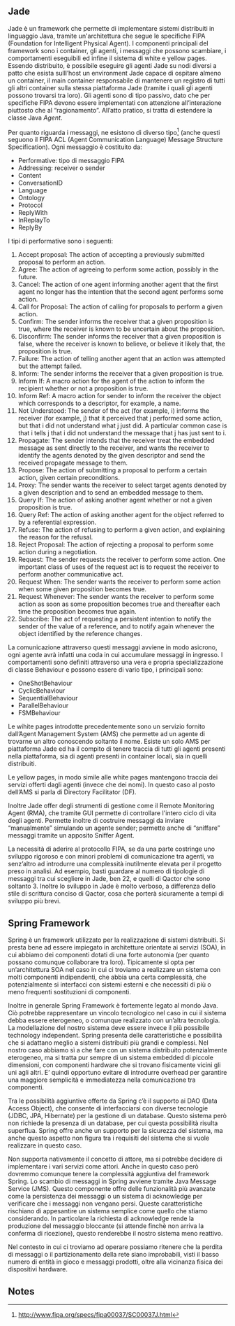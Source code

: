 ## Jade

Jade è un framework che permette di implementare sistemi distribuiti in linguaggio Java, tramite un'architettura che segue le specifiche FIPA (Foundation for Intelligent Physical Agent).
I componenti principali del framework sono i container, gli agenti, i messaggi che possono scambiare, i comportamenti eseguibili ed infine il sistema di white e yellow pages.
Essendo distribuito, è possibile eseguire gli agenti Jade su nodi diversi a patto che esista sulll’host un environment Jade capace di ospitare almeno un container, il main container responsabile di mantenere un registro di tutti gli altri container sulla stessa piattaforma Jade (tramite i quali gli agenti possono trovarsi tra loro).
Gli agenti sono di tipo passivo, dato che per specifiche FIPA devono essere implementati con attenzione all’interazione piuttosto che al “ragionamento”. All’atto pratico, si tratta di estendere la classe Java _Agent_.

Per quanto riguarda i messaggi, ne esistono di diverso tipo[^1] (anche questi seguono il FIPA ACL (Agent Communication Language) Message Structure Specification).
Ogni messaggio è costituito da:
*   Performative: tipo di messaggio FIPA
*   Addressing: receiver o sender
*   Content
*   ConversationID
*   Language
*   Ontology
*   Protocol
*   ReplyWith
*   InReplayTo
*   ReplyBy

I tipi di performative sono i seguenti:
1. Accept proposal: The action of accepting a previously submitted proposal to perform an action.
2. Agree: The action of agreeing to perform some action, possibly in the future.
3. Cancel: The action of one agent informing another agent that the first agent no longer has the intention that the second agent performs some action.
4. Call for Proposal: The action of calling for proposals to perform a given action.
5. Confirm: The sender informs the receiver that a given proposition is true, where the receiver is known to be uncertain about the proposition.
6. Disconfirm: The sender informs the receiver that a given proposition is false, where the receiver is known to believe, or believe it likely that, the proposition is true.
7. Failure: The action of telling another agent that an action was attempted but the attempt failed.
8. Inform: The sender informs the receiver that a given proposition is true.
9. Inform If: A macro action for the agent of the action to inform the recipient whether or not a proposition is true.
10. Inform Ref: A macro action for sender to inform the receiver the object which corresponds to a descriptor, for example, a name.
11. Not Understood: The sender of the act (for example, i) informs the receiver (for example, j) that it perceived that j performed some action, but that i did not understand what j just did. A particular common case is that i tells j that i did not understand the message that j has just sent to i.
12. Propagate: The sender intends that the receiver treat the embedded message as sent directly to the receiver, and wants the receiver to identify the agents denoted by the given descriptor and send the received propagate message to them.
13. Propose: The action of submitting a proposal to perform a certain action, given certain preconditions.
14. Proxy: The sender wants the receiver to select target agents denoted by a given description and to send an embedded message to them.
15. Query If: The action of asking another agent whether or not a given proposition is true.
16. Query Ref: The action of asking another agent for the object referred to by a referential expression.
17. Refuse: The action of refusing to perform a given action, and explaining the reason for the refusal.
18.  Reject Proposal: The action of rejecting a proposal to perform some action during a negotiation.
19. Request: The sender requests the receiver to perform some action. One important class of uses of the request act is to request the receiver to perform another communicative act.
20. Request When: The sender wants the receiver to perform some action when some given proposition becomes true.
21.  Request Whenever: The sender wants the receiver to perform some action as soon as some proposition becomes true and thereafter each time the proposition becomes true again.
22. Subscribe: The act of requesting a persistent intention to notify the sender of the value of a reference, and to notify again whenever the object identified by the reference changes.

La comunicazione attraverso questi messaggi avviene in modo asicrono, ogni agente avrà infatti una coda in cui accumulare messaggi in ingresso.
I comportamenti sono definiti attraverso una vera e propria specializzazione di classe Behaviour e possono essere di vario tipo, i principali sono:
*   OneShotBehaviour
*   CyclicBehaviour
*   SequentialBehaviour
*   ParallelBehaviour
*   FSMBehaviour

Le wihite pages introdotte precedentemente sono un servizio fornito dall’Agent Management System (AMS) che permette ad un agente di trovarne un altro conoscendo soltanto il nome.
Esiste un solo AMS per piattaforma Jade ed ha il compito di tenere traccia di tutti gli agenti presenti nella piattaforma, sia di agenti presenti in container locali, sia in quelli distribuiti. 

Le yellow pages, in modo simile alle white pages mantengono traccia dei servizi offerti dagli agenti (invece che dei nomi). In questo caso al posto dell’AMS si parla di Directory Facilitator (DF).

Inoltre Jade offer degli strumenti di gestione come il Remote Monitoring Agent (RMA), che tramite GUI permette di controllare l'intero ciclo di vita degli agenti.
Permette inoltre di costruire messaggi da inviare “manualmente” simulando un agente sender; permette anche di “sniffare” messaggi tramite un apposito Sniffer Agent.

La necessità di aderire al protocollo FIPA, se da una parte costringe uno sviluppo rigoroso e con minori problemi di comunicazione tra agenti, va senz’altro ad introdurre una complessità inutilmente elevata per il progetto preso in analisi.
Ad esempio, basti guardare al numero di tipologie di messaggi tra cui scegliere in Jade, ben 22, e quelli di Qactor che sono soltanto 3.
Inoltre lo sviluppo in Jade è molto verboso, a differenza dello stile di scrittura conciso di Qactor, cosa che porterà sicuramente a tempi di sviluppo più brevi.

## Spring Framework

Spring è un framework utilizzato per la realizzazione di sistemi distribuiti. 
Si presta bene ad essere impiegato in architetture orientate ai servizi (SOA), in cui abbiamo dei componenti dotati di una forte autonomia (per quanto possano comunque collaborare tra loro). 
Tipicamente si opta per un’architettura SOA nel caso in cui ci troviamo a realizzare un sistema con molti componenti indipendenti, che abbia una certa complessità, che potenzialmente si interfacci con sistemi esterni e che necessiti di più o meno frequenti sostituzioni di componenti. 

Inoltre in generale Spring Framework è fortemente legato al mondo Java. Ciò potrebbe rappresentare un vincolo tecnologico nel caso in cui il sistema debba essere eterogeneo, o comunque realizzato con un’altra tecnologia. La modellazione del nostro sistema deve essere invece il più possibile technology independent. 
Spring presenta delle caratteristiche e possibilità che si adattano meglio a sistemi distribuiti più grandi e complessi. Nel nostro caso abbiamo sì a che fare con un sistema distribuito potenzialmente eterogeneo, ma si tratta pur sempre di un sistema embedded di piccole dimensioni, con componenti hardware che si trovano fisicamente vicini gli uni agli altri. E’ quindi opportuno evitare di introdurre overhead per garantire una maggiore semplicità e immediatezza nella comunicazione tra componenti. 

Tra le possibilità aggiuntive offerte da Spring c’è il supporto ai DAO (Data Access Object), che consente di interfacciarsi con diverse tecnologie (JDBC, JPA, Hibernate) per la gestione di un database. Questo sistema però non richiede la presenza di un database, per cui questa possibilità risulta superflua. 
Spring offre anche un supporto per la sicurezza del sistema, ma anche questo aspetto non figura tra i requisiti del sistema che si vuole realizzare in questo caso. 

Non supporta nativamente il concetto di attore, ma si potrebbe decidere di implementare i vari servizi come attori. Anche in questo caso però dovremmo comunque tenere la complessità aggiuntiva del framework Spring.
Lo scambio di messaggi in Spring avviene tramite Java Message Service (JMS). Questo componente offre delle funzionalità più avanzate come la persistenza dei messaggi o un sistema di acknowledge per verificare che i messaggi non vengano persi. Queste caratteristiche rischiano di appesantire un sistema semplice come quello che stiamo considerando. In particolare la richiesta di acknowledge rende la produzione del messaggio bloccante (si attende finchè non arriva la conferma di ricezione), questo renderebbe il nostro sistema meno reattivo. 

Nel contesto in cui ci troviamo ad operare possiamo ritenere che la perdita di messaggi o il partizionamento della rete siano improbabili, visti il basso numero di entità in gioco e messaggi prodotti, oltre alla vicinanza fisica dei dispositivi hardware.   


<!-- Footnotes themselves at the bottom. -->
## Notes

[^1]:
     http://www.fipa.org/specs/fipa00037/SC00037J.html
